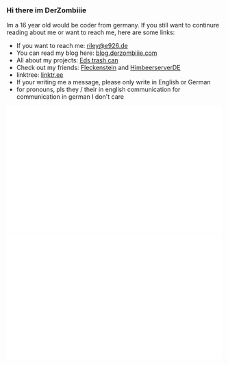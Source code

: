 ### Hi there im DerZombiiie

Im a 16 year old would be coder from germany. If you still want to continure reading about me or want to reach me, here are some links:

- If you want to reach me: [riley@e926.de](mailto:riley@e926.de)
- You can read my blog here: [blog.derzombiiie.com](//blog.derzombiiie.com/)
- All about my projects: [Eds trash can](//github.com/Eds-trash-can/)
- Check out my friends: [Fleckenstein](//github.com/Fleckenstein) and [HimbeerserverDE](https://github.com/HimbeerserverDE)
- linktree: [linktr.ee](https://linktr.ee/derzombiiie)
- If your writing me a message, please only write in English or German
- for pronouns, pls they / their in english communication for communication in german I don't care

![](https://raw.githubusercontent.com/DerZombiiie/github-stats/17c04c188f7539613167a96691545d7ca67673f2/generated/overview.svg)
![](https://raw.githubusercontent.com/DerZombiiie/github-stats/17c04c188f7539613167a96691545d7ca67673f2/generated/languages.svg)
